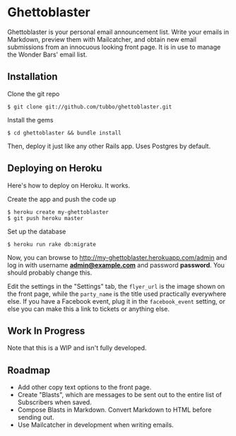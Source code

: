 # Ghettoblaster

Ghettoblaster is your personal email announcement list. Write your emails in Markdown, preview
them with Mailcatcher, and obtain new email submissions from an innocuous looking front page. It
is in use to manage the Wonder Bars' email list.

## Installation

Clone the git repo

    $ git clone git://github.com/tubbo/ghettoblaster.git

Install the gems

    $ cd ghettoblaster && bundle install

Then, deploy it just like any other Rails app. Uses Postgres by default.

## Deploying on Heroku

Here's how to deploy on Heroku. It works.

Create the app and push the code up

    $ heroku create my-ghettoblaster
    $ git push heroku master

Set up the database

    $ heroku run rake db:migrate

Now, you can browse to <http://my-ghettoblaster.herokuapp.com/admin> and log in with
username **admin@example.com** and password **password**. You should probably change this.

Edit the settings in the "Settings" tab, the `flyer_url` is the image shown on the front page,
while the `party_name` is the title used practically everywhere else. If you have a Facebook event,
plug it in the `facebook_event` setting, or else you can make this a link to tickets or anything
else.

## Work In Progress

Note that this is a WIP and isn't fully developed.

## Roadmap

- Add other copy text options to the front page.
- Create "Blasts", which are messages to be sent out to the entire list of Subscribers when
  saved.
- Compose Blasts in Markdown. Convert Markdown to HTML before sending out.
- Use Mailcatcher in development when writing emails.
